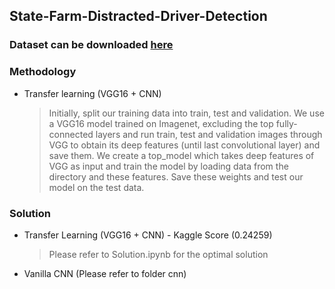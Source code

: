 ## State-Farm-Distracted-Driver-Detection

### Dataset can be downloaded [here](https://www.kaggle.com/c/state-farm-distracted-driver-detection/data)

### Methodology
* Transfer learning (VGG16 + CNN)
  
  > Initially, split our training data into train, test and validation. We use a VGG16 model trained on Imagenet, excluding the top fully-connected layers and run train, test and validation images through VGG to obtain its deep features (until last convolutional layer) and save them. We create a top_model which takes deep features of VGG as input and train the model by loading data from the directory and these features. Save these weights and test our model on the test data. 

### Solution
* Transfer Learning (VGG16 + CNN) - Kaggle Score (0.24259)
  > Please refer to Solution.ipynb for the optimal solution 
* Vanilla CNN (Please refer to folder cnn)
